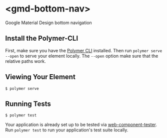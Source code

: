 # \<gmd-bottom-nav\>

Google Material Design bottom navigation

## Install the Polymer-CLI

First, make sure you have the [Polymer CLI](https://www.npmjs.com/package/polymer-cli) installed. Then run `polymer serve --open` to serve your element locally. The `--open` option make sure that the relative paths work.

## Viewing Your Element

```
$ polymer serve
```

## Running Tests

```
$ polymer test
```

Your application is already set up to be tested via [web-component-tester](https://github.com/Polymer/web-component-tester). Run `polymer test` to run your application's test suite locally.
